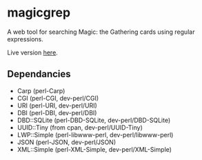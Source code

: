 magicgrep
=========

A web tool for searching Magic: the Gathering cards using regular expressions.

Live version [here](http://magic.enyalios.net/).

Dependancies
------------
* Carp (perl-Carp)
* CGI (perl-CGI, dev-perl/CGI)
* URI (perl-URI, dev-perl/URI)
* DBI (perl-DBI, dev-perl/DBI)
* DBD::SQLite (perl-DBD-SQLite, dev-perl/DBD-SQLite)
* UUID::Tiny (from cpan, dev-perl/UUID-Tiny)
* LWP::Simple (perl-libwww-perl, dev-perl/libwww-perl)
* JSON (perl-JSON, dev-perl/JSON)
* XML::Simple (perl-XML-Simple, dev-perl/XML-Simple)
